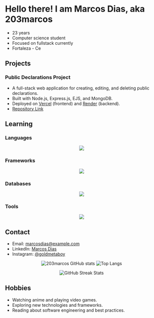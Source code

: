 # Hello there! I am Marcos Dias, aka 203marcos

- 23 years
- Computer science student
- Focused on fullstack currently
- Fortaleza - Ce

## Projects

### Public Declarations Project
- A full-stack web application for creating, editing, and deleting public declarations.
- Built with Node.js, Express.js, EJS, and MongoDB.
- Deployed on [Vercel](https://blog-api-xi-sepia.vercel.app/) (frontend) and [Render](https://render.com/) (backend).
- [Repository Link](https://github.com/203marcos/public-declarations)

## Learning

### Languages
<p align="center">
  <a href="https://skillicons.dev">
    <img src="https://skillicons.dev/icons?i=java,js,py,c,css,html,elixir" />
  </a>
</p>

### Frameworks
<p align="center">
  <a href="https://skillicons.dev">
    <img src="https://skillicons.dev/icons?i=react,express" />
  </a>
</p>

### Databases
<p align="center">
  <a href="https://skillicons.dev">
    <img src="https://skillicons.dev/icons?i=postgres,mysql" />
  </a>
</p>

### Tools
<p align="center">
  <a href="https://skillicons.dev">
    <img src="https://skillicons.dev/icons?i=vscode,github,heroku,vercel" />
  </a>
</p>

## Contact

- Email: marcosdias@example.com
- LinkedIn: [Marcos Dias](https://www.linkedin.com/in/marcosdias)
- Instagram: [@goldmetaboy](https://www.instagram.com/goldmetaboy/)

<p align="center">
  <img src="https://github-readme-stats.vercel.app/api?username=203marcos&show_icons=true&theme=white" alt="203marcos GitHub stats">
  <img src="https://github-readme-stats.vercel.app/api/top-langs/?username=203marcos&layout=compact" alt="Top Langs">
</p>

<p align="center">
  <img src="https://github-readme-streak-stats.herokuapp.com/?user=203marcos&theme=white" alt="GitHub Streak Stats">
</p>

## Hobbies

- Watching anime and playing video games.
- Exploring new technologies and frameworks.
- Reading about software engineering and best practices.
